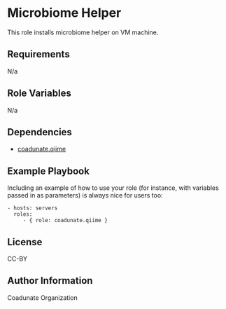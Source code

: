 Microbiome Helper
=========

This role installs microbiome helper on VM machine.

Requirements
------------

N/a

Role Variables
--------------

N/a

Dependencies
------------

- [coadunate.qiime](https://galaxy.ansible.com/coadunate/qiime)

Example Playbook
----------------

Including an example of how to use your role (for instance, with variables passed in as parameters) is always nice for users too:

    - hosts: servers
      roles:
         - { role: coadunate.qiime }

License
-------

CC-BY

Author Information
------------------

Coadunate Organization
